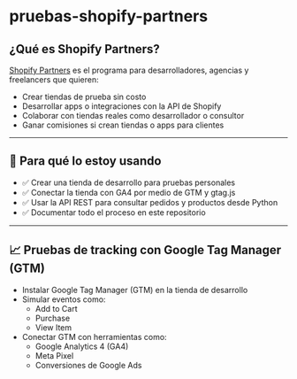 # pruebas-shopify-partners
## ¿Qué es Shopify Partners?
[Shopify Partners](https://partners.shopify.com/) es el programa para desarrolladores, agencias y freelancers que quieren:

- Crear tiendas de prueba sin costo
- Desarrollar apps o integraciones con la API de Shopify
- Colaborar con tiendas reales como desarrollador o consultor
- Ganar comisiones si crean tiendas o apps para clientes

---

## 🧪 Para qué lo estoy usando

- ✅ Crear una tienda de desarrollo para pruebas personales  
- ✅ Conectar la tienda con GA4 por medio de GTM y gtag.js
- ✅ Usar la API REST para consultar pedidos y productos desde Python  
- ✅ Documentar todo el proceso en este repositorio  

---

## 📈 Pruebas de tracking con Google Tag Manager (GTM)

- Instalar Google Tag Manager (GTM) en la tienda de desarrollo
- Simular eventos como:
  - Add to Cart
  - Purchase
  - View Item
- Conectar GTM con herramientas como:
  - Google Analytics 4 (GA4)
  - Meta Pixel
  - Conversiones de Google Ads
